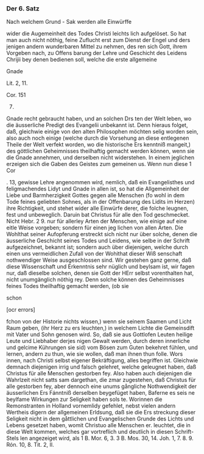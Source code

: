 <!--
OCR: content-0050.xml, content-0051.xml
Buchseite: 30,31,32
-->

### Der 6. Satz

Nach welchem Grund - Sak werden alle Einwürffe

wider die Augemeinheit des Todes Christi leichts
lich aufgelöset. So hat man auch nicht nöthig,
feine Zuflucht erst zum Dienst der Engel und ders
jenigen andern wunderbaren Mittel zu nehmen, des
ren sich Gott, ihrem Vorgeben nach, zu Offens
barung der Lehre und Geschicht des Leidens Chrijii
bey denen bedienen soll, welche die erste allgemeine

Gnade

Lit. 2, 11.

Cor. 151

7.

Gnade recht gebraucht haben, und an solchen Drs
ten der Welt leben, wo die äusserliche Predigt des
Evangelii unbekannt ist. Denn hieraus folget, daß,
gleichwie einige von den alten Philosophen möchten
selig worden sein, also auch noch einige (welche
durch die Vorsehung an diese entlegenen Theile
der Welt verfekt worden, wo die historische Ers
kenntniß mangeit,) des göttlichen Geheimnisses
theilhaftig gemacht werden können, wenn sie die
Gnade annehmen, und derselben nicht widerstehen.
In einem jeglichen erzeigen sich die Gaben des
Geistes zum gemeinen us. Wenn nun diese 1 Cor

 . 13,
gewisse Lehre angenommen wird, nemlich, daß ein
Evangelisthes und feligmachendes Lidyt und Gnade
in allen ist, so hat die Allgemeinheit der Liebe und
Barmherzigkeit Gottes gegen alle Menschen (fo
wohl in dem Tode feines geliebten Sohnes, als
in der Offenbarung des Lidits im Herzen) ihre
Richtigkeit, und stehet wider alle Einwürfe derer,
die folche leugnen, fest und unbeweglich. Daruin
bat Christus für alle den Tod geschmecket. Nicht Hebr. 2 9.
nur für allerley Arten der Menschen, wie einige auf
 eine eitle Weise vorgeben; sondern für einen jeg
lichen von allen Arten. Die Wohlthat seiner
Aufopferung erstreckt sich nicht nur über solche, denen
die äusserliche Geschicht seines Todes und Leidens,
wie selbe in der Schrift aufgezeichnet, bekannt ist;
sondern auch über diejenigen, welche durch einen uns
vermeidlichen Zufall von der Wohithat dieser Wiß
senschaft nothwendiger Weise ausgeschlossen sind.
Wir gestehen ganz gerne, daß diese Wissenschaft
und Erkenntnis sehr nüglich und beylsam ist, wir
fagen nur, daß dieselbe solchen, denen sie Gott der
HErr selbst vorenthalten hat, nicht unumgänglich
nöthig rey. Denn solche können des Geheimnisses
feines Todes theilhaftig gemacht werden, (ob sie

schon

[ocr errors]

fchon von der Historie nichts wissen,) wenn sie seinem Saamen und Licht Raum
geben, (ihr Herz zu ers leuchten,) in welchem Lichte die Gemeinsdift mit Vater
und Sohn genosen wird. So, daß sie aus Gottlofen Leuten heilige Leute und
Liebhaber derjes nigen Gewalt werden, durch deren innerliche und gelcime
Kührungen sie sid) vom Bösen zum Guten bekehret fühlen, und lernen, andern zu
thun, wie sie wollen, daß man ihnen thun folle. Wors innen, nach Christi
selbst eigener Bekräftigung, alles begriffen ist. Gleichwie demnach diejenigen
irrig und falsch gelehret, welche geleugnet haben, daß Christus für alle
Menschen gestorben fey. Also haben auch diejenigen die Wahrlzeit nicht satts
sam dargethan, die zmar zugestehen, daß Christus für alle gestorben fey, aber
dennoch eine unums gångliche Nothwendigkeit der äusserlichen Ers Fánntniß
derselben beygefüget haben, Baferne es seis ne beylfame Wirkungen zur
Seligkeit haben sols te. Worinnen die Remonstranten in Holland vornemlidy
gefehlet, nebst vielen andern Wertheis digern der allgemeinen Erldsung, daß
sie die Ers streckung dieser Seligkeit nicht in dem gåttlichen und
Evangelischen Grunde des Lichts und Lebens gesetzet haben, womit Christuo
alle Menschen er. leuchtet, die in diese Welt kommen, welches gar vortreflich
und deutlich in diesen Schrift-Stels len angezeiget wird, als
1 B. Mor. 6, 3. 3 B. Mos. 30, 14. Joh. 1, 7. 8. 9. Rón. 10, 8. Tit. 2, II.
